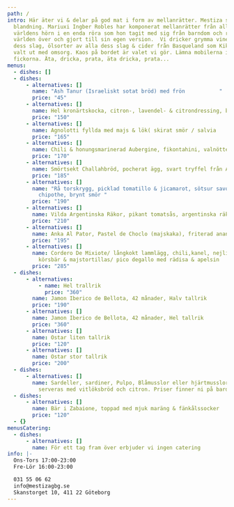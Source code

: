 ```yaml
---
path: /
intro: Här äter vi & delar på god mat i form av mellanrätter. Mestiza står för
  blandning. Mariuxi Ingber Robles har komponerat mellanrätter från alla
  världens hörn i en enda röra som hon tagit med sig från barndom och resor
  världen över och gjort till sin egen version.  Vi dricker grymma viner av alla
  dess slag, ölsorter av alla dess slag & cider från Basqueland som Kiki Ingber
  valt ut med omsorg. Kaos på bordet är valet vi gör. Lämna mobilerna i
  fickorna. Äta, dricka, prata, äta dricka, prata...
menus:
  - dishes: []
  - dishes:
      - alternatives: []
        name: "Ash Tanur (Israeliskt sotat bröd) med frön           "
        price: "45"
      - alternatives: []
        name: Hel kronärtskocka, citron-, lavendel- & citrondressing, blåbärsmajo
        price: "150"
      - alternatives: []
        name: Agnolotti fyllda med majs & lök( skirat smör / salvia
        price: "165"
      - alternatives: []
        name: Chili & honungsmarinerad Aubergine, fikontahini, valnötter
        price: "170"
      - alternatives: []
        name: Smörtsekt Challahbröd, pocherat ägg, svart tryffel från Alba
        price: "185"
      - alternatives: []
        name: "Rå torskrygg, picklad tomatillo & jicamarot, sötsur savojkål, chili
          chipothe, brynt smör "
        price: "190"
      - alternatives: []
        name: Vilda Argentinska Räkor, pikant tomatsås, argentinska räkor, hjärtmusslor
        price: "210"
      - alternatives: []
        name: Anka Al Pator, Pastel de Choclo (majskaka), friterad ananas
        price: "195"
      - alternatives: []
        name: Cordero De Mixiote/ långkokt lammlägg, chili,kanel, nejlika, kummin/
          körsbär & majstortillas/ pico degallo med rädisa & apelsin
        price: "285"
  - dishes:
      - alternatives:
          - name: Hel trallrik
            price: "360"
        name: Jamon Iberico de Bellota, 42 månader, Halv tallrik
        price: "190"
      - alternatives: []
        name: Jamon Iberico de Bellota, 42 månader, Hel tallrik
        price: "360"
      - alternatives: []
        name: Ostar liten tallrik
        price: "120"
      - alternatives: []
        name: Ostar stor tallrik
        price: "200"
  - dishes:
      - alternatives: []
        name: Sardeller, sardiner, Pulpo, Blåmusslor eller hjärtmusslor mm. i konserver,
          serveras med vitlöksbröd och citron. Priser finner ni på bardisken.
  - dishes:
      - alternatives: []
        name: Bär i Zabaione, toppad med mjuk maräng & fänkålssocker
        price: "120"
  - {}
menusCatering:
  - dishes:
      - alternatives: []
        name: För ett tag fram över erbjuder vi ingen catering
info: |-
  Ons-Tors 17:00-23:00
  Fre-Lör 16:00-23:00

  031 55 06 62
  info@mestizagbg.se
  Skanstorget 10, 411 22 Göteborg
---
```

